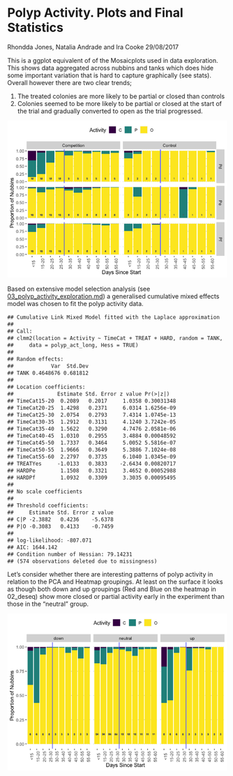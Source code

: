 Polyp Activity. Plots and Final Statistics
================
Rhondda Jones, Natalia Andrade and Ira Cooke
29/08/2017

This is a ggplot equivalent of of the Mosaicplots used in data
exploration. This shows data aggregated across nubbins and tanks which
does hide some important variation that is hard to capture graphically
(see stats). Overall however there are two clear trends;

1.  The treated colonies are more likely to be partial or closed than
    controls
2.  Colonies seemed to be more likely to be partial or closed at the
    start of the trial and gradually converted to open as the trial
    progressed.

![](04_polyp_activity_files/figure-gfm/unnamed-chunk-2-1.png)<!-- -->

Based on extensive model selection analysis (see
[03\_polyp\_activity\_exploration.md](03_polyp_activity_exploration.md))
a generalised cumulative mixed effects model was chosen to fit the polyp
activity data.

    ## Cumulative Link Mixed Model fitted with the Laplace approximation
    ## 
    ## Call:
    ## clmm2(location = Activity ~ TimeCat + TREAT + HARD, random = TANK, 
    ##     data = polyp_act_long, Hess = TRUE)
    ## 
    ## Random effects:
    ##            Var  Std.Dev
    ## TANK 0.4648676 0.681812
    ## 
    ## Location coefficients:
    ##              Estimate Std. Error z value Pr(>|z|)  
    ## TimeCat15-20  0.2089   0.2017     1.0358 0.30031348
    ## TimeCat20-25  1.4298   0.2371     6.0314 1.6256e-09
    ## TimeCat25-30  2.0754   0.2793     7.4314 1.0745e-13
    ## TimeCat30-35  1.2912   0.3131     4.1240 3.7242e-05
    ## TimeCat35-40  1.5622   0.3290     4.7476 2.0581e-06
    ## TimeCat40-45  1.0310   0.2955     3.4884 0.00048592
    ## TimeCat45-50  1.7337   0.3464     5.0052 5.5816e-07
    ## TimeCat50-55  1.9666   0.3649     5.3886 7.1024e-08
    ## TimeCat55-60  2.2797   0.3735     6.1040 1.0345e-09
    ## TREATYes     -1.0133   0.3833    -2.6434 0.00820717
    ## HARDPe        1.1508   0.3321     3.4652 0.00052988
    ## HARDPf        1.0932   0.3309     3.3035 0.00095495
    ## 
    ## No scale coefficients
    ## 
    ## Threshold coefficients:
    ##     Estimate Std. Error z value
    ## C|P -2.3882   0.4236    -5.6378
    ## P|O -0.3083   0.4133    -0.7459
    ## 
    ## log-likelihood: -807.071 
    ## AIC: 1644.142 
    ## Condition number of Hessian: 79.14231 
    ## (574 observations deleted due to missingness)

Let’s consider whether there are interesting patterns of polyp activity
in relation to the PCA and Heatmap groupings. At least on the surface it
looks as though both down and up groupings (Red and Blue on the heatmap
in 02\_deseq) show more closed or partial activity early in the
experiment than those in the “neutral” group.

![](04_polyp_activity_files/figure-gfm/unnamed-chunk-5-1.png)<!-- -->
